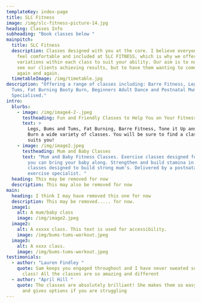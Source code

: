 ```yaml
---
templateKey: index-page
title: SLC Fitness
image: /img/slc-fitness-picture-14.jpg
heading: Classes Info
subheading: "Book classes below "
mainpitch:
  title: SLC Fitness
  description: Classes designed with you at the core. I believe everyone should
    feel comfortable and included at SLC FITNESS, which is why we offer
    variations within each class to suit your ability. Our aim is to not only
    see our clients achieving results, but to have them wanting to come back
    again and again.
  timetableImage: /img/timetable.jpg
description: "Offering a range of classes including: Barre Fitness, Legs Bums &
  Tums, Fat Burning Booty Burn, Beginners Adult Dance and Postnatal Mum and Baby
  Specialised."
intro:
  blurbs:
    - image: /img/image4-2-.jpeg
      testheading: Fun and Friendly Classes to Help You on Your Fitness Journey
      text: >
        Legs, Bums and Tums, Fat Burning, Barre Fitness, Tone it Up and Booty
        Burn a wide variety of classes. You will be sure to find a class that
        suits you! 
    - image: /img/image2.jpeg
      testheading: Mum and Baby Classes
      text: "Mum and Baby Fitness Classes. Exercise classes designed for Mum's where
        you can bring your baby along. Strengthen and build stamina in these
        classes designed to build strong mum's. Delivered by a postnatal
        exercise specialist. "
  heading: This may be removed for now
  description: This may also be removed for now
main:
  heading: I think I may have removed this one for now
  description: This may be removed..... for now.
  image1:
    alt: A mum/baby class
    image: /img/image2.jpeg
  image2:
    alt: A xxxxx class. This text is used for accessibility.
    image: /img/bums-tums-workout.jpeg
  image3:
    alt: A xxxx class.
    image: /img/bums-tums-workout.jpeg
testimonials:
  - author: "Lauren Findley "
    quote: Sam keeps you engaged throughout and I have never sweated so much in a
      class! All the classes are so amazing and different
  - author: "April Hill "
    quote: The classes are absolutely brilliant! She makes them so easy to follow
      and gives options if you are struggling
---
```

